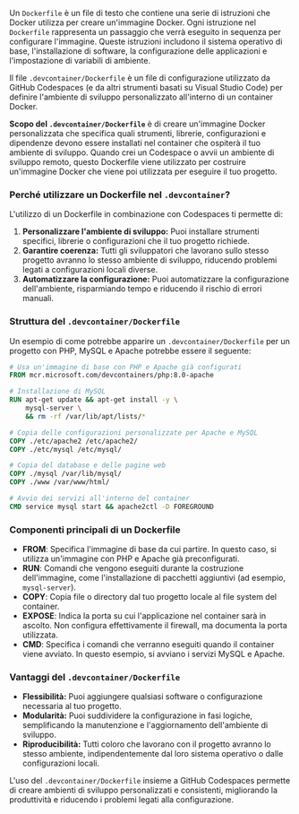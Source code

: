 Un `Dockerfile` è un file di testo che contiene una serie di istruzioni che Docker utilizza per creare un'immagine Docker. Ogni istruzione nel `Dockerfile` rappresenta un passaggio che verrà eseguito in sequenza per configurare l'immagine. Queste istruzioni includono il sistema operativo di base, l'installazione di software, la configurazione delle applicazioni e l'impostazione di variabili di ambiente.

Il file `.devcontainer/Dockerfile` è un file di configurazione utilizzato da GitHub Codespaces (e da altri strumenti basati su Visual Studio Code) per definire l'ambiente di sviluppo personalizzato all'interno di un container Docker.

**Scopo del `.devcontainer/Dockerfile`** è di creare un'immagine Docker personalizzata che specifica quali strumenti, librerie, configurazioni e dipendenze devono essere installati nel container che ospiterà il tuo ambiente di sviluppo. Quando crei un Codespace o avvii un ambiente di sviluppo remoto, questo Dockerfile viene utilizzato per costruire un'immagine Docker che viene poi utilizzata per eseguire il tuo progetto.

### Perché utilizzare un Dockerfile nel `.devcontainer`?
L'utilizzo di un Dockerfile in combinazione con Codespaces ti permette di:
1. **Personalizzare l'ambiente di sviluppo:** Puoi installare strumenti specifici, librerie o configurazioni che il tuo progetto richiede.
2. **Garantire coerenza:** Tutti gli sviluppatori che lavorano sullo stesso progetto avranno lo stesso ambiente di sviluppo, riducendo problemi legati a configurazioni locali diverse.
3. **Automatizzare la configurazione:** Puoi automatizzare la configurazione dell'ambiente, risparmiando tempo e riducendo il rischio di errori manuali.

### Struttura del `.devcontainer/Dockerfile`
Un esempio di come potrebbe apparire un `.devcontainer/Dockerfile` per un progetto con PHP, MySQL e Apache potrebbe essere il seguente:

```Dockerfile
# Usa un'immagine di base con PHP e Apache già configurati
FROM mcr.microsoft.com/devcontainers/php:8.0-apache

# Installazione di MySQL
RUN apt-get update && apt-get install -y \
    mysql-server \
    && rm -rf /var/lib/apt/lists/*

# Copia delle configurazioni personalizzate per Apache e MySQL
COPY ./etc/apache2 /etc/apache2/
COPY ./etc/mysql /etc/mysql/

# Copia del database e delle pagine web
COPY ./mysql /var/lib/mysql/
COPY ./www /var/www/html/

# Avvio dei servizi all'interno del container
CMD service mysql start && apache2ctl -D FOREGROUND
```

### Componenti principali di un Dockerfile

- **FROM**: Specifica l'immagine di base da cui partire. In questo caso, si utilizza un'immagine con PHP e Apache già preconfigurati.
- **RUN**: Comandi che vengono eseguiti durante la costruzione dell'immagine, come l'installazione di pacchetti aggiuntivi (ad esempio, `mysql-server`).
- **COPY**: Copia file o directory dal tuo progetto locale al file system del container.
- **EXPOSE**: Indica la porta su cui l'applicazione nel container sarà in ascolto. Non configura effettivamente il firewall, ma documenta la porta utilizzata.
- **CMD**: Specifica i comandi che verranno eseguiti quando il container viene avviato. In questo esempio, si avviano i servizi MySQL e Apache.

### Vantaggi del `.devcontainer/Dockerfile`
- **Flessibilità:** Puoi aggiungere qualsiasi software o configurazione necessaria al tuo progetto.
- **Modularità:** Puoi suddividere la configurazione in fasi logiche, semplificando la manutenzione e l'aggiornamento dell'ambiente di sviluppo.
- **Riproducibilità:** Tutti coloro che lavorano con il progetto avranno lo stesso ambiente, indipendentemente dal loro sistema operativo o dalle configurazioni locali.

L'uso del `.devcontainer/Dockerfile` insieme a GitHub Codespaces permette di creare ambienti di sviluppo personalizzati e consistenti, migliorando la produttività e riducendo i problemi legati alla configurazione.

